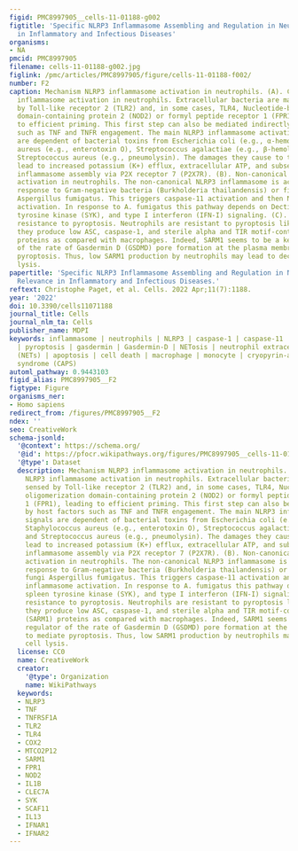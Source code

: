 ```yaml
---
figid: PMC8997905__cells-11-01188-g002
figtitle: 'Specific NLRP3 Inflammasome Assembling and Regulation in Neutrophils: Relevance
  in Inflammatory and Infectious Diseases'
organisms:
- NA
pmcid: PMC8997905
filename: cells-11-01188-g002.jpg
figlink: /pmc/articles/PMC8997905/figure/cells-11-01188-f002/
number: F2
caption: Mechanism NLRP3 inflammasome activation in neutrophils. (A). Canonical NLRP3
  inflammasome activation in neutrophils. Extracellular bacteria are mainly sensed
  by Toll-like receptor 2 (TLR2) and, in some cases, TLR4, Nucleotide-binding oligomerization
  domain-containing protein 2 (NOD2) or formyl peptide receptor 1 (FPR1), leading
  to efficient priming. This first step can also be mediated indirectly by host factors
  such as TNF and TNFR engagement. The main NLRP3 inflammasome activation signals
  are dependent of bacterial toxins from Escherichia coli (e.g., α-hemolysin), Staphylococcus
  aureus (e.g., enterotoxin O), Streptococcus agalactiae (e.g., β-hemolysin), and
  Streptococcus aureus (e.g., pneumolysin). The damages they cause to the neutrophil
  lead to increased potassium (K+) efflux, extracellular ATP, and subsequent NLRP3
  inflammasome assembly via P2X receptor 7 (P2X7R). (B). Non-canonical NLRP3 inflammasome
  activation in neutrophils. The non-canonical NLRP3 inflammasome is activated in
  response to Gram-negative bacteria (Burkholderia thailandensis) or filamentous fungi
  Aspergillus fumigatus. This triggers caspase-11 activation and then NLRP3 inflammasome
  activation. In response to A. fumigatus this pathway depends on Dectin-1, spleen
  tyrosine kinase (SYK), and type I interferon (IFN-I) signaling. (C). Neutrophil-specific
  resistance to pyroptosis. Neutrophils are resistant to pyroptosis likely because
  they produce low ASC, caspase-1, and sterile alpha and TIR motif-containing 1 (SARM1)
  proteins as compared with macrophages. Indeed, SARM1 seems to be a key regulator
  of the rate of Gasdermin D (GSDMD) pore formation at the plasma membrane to mediate
  pyroptosis. Thus, low SARM1 production by neutrophils may lead to decreased cell
  lysis.
papertitle: 'Specific NLRP3 Inflammasome Assembling and Regulation in Neutrophils:
  Relevance in Inflammatory and Infectious Diseases.'
reftext: Christophe Paget, et al. Cells. 2022 Apr;11(7):1188.
year: '2022'
doi: 10.3390/cells11071188
journal_title: Cells
journal_nlm_ta: Cells
publisher_name: MDPI
keywords: inflammasome | neutrophils | NLRP3 | caspase-1 | caspase-11 | IL-1β | IL-18
  | pyroptosis | gasdermin | Gasdermin-D | NETosis | neutrophil extracelluar traps
  (NETs) | apoptosis | cell death | macrophage | monocyte | cryopyrin-associated periodic
  syndrome (CAPS)
automl_pathway: 0.9443103
figid_alias: PMC8997905__F2
figtype: Figure
organisms_ner:
- Homo sapiens
redirect_from: /figures/PMC8997905__F2
ndex: ''
seo: CreativeWork
schema-jsonld:
  '@context': https://schema.org/
  '@id': https://pfocr.wikipathways.org/figures/PMC8997905__cells-11-01188-g002.html
  '@type': Dataset
  description: Mechanism NLRP3 inflammasome activation in neutrophils. (A). Canonical
    NLRP3 inflammasome activation in neutrophils. Extracellular bacteria are mainly
    sensed by Toll-like receptor 2 (TLR2) and, in some cases, TLR4, Nucleotide-binding
    oligomerization domain-containing protein 2 (NOD2) or formyl peptide receptor
    1 (FPR1), leading to efficient priming. This first step can also be mediated indirectly
    by host factors such as TNF and TNFR engagement. The main NLRP3 inflammasome activation
    signals are dependent of bacterial toxins from Escherichia coli (e.g., α-hemolysin),
    Staphylococcus aureus (e.g., enterotoxin O), Streptococcus agalactiae (e.g., β-hemolysin),
    and Streptococcus aureus (e.g., pneumolysin). The damages they cause to the neutrophil
    lead to increased potassium (K+) efflux, extracellular ATP, and subsequent NLRP3
    inflammasome assembly via P2X receptor 7 (P2X7R). (B). Non-canonical NLRP3 inflammasome
    activation in neutrophils. The non-canonical NLRP3 inflammasome is activated in
    response to Gram-negative bacteria (Burkholderia thailandensis) or filamentous
    fungi Aspergillus fumigatus. This triggers caspase-11 activation and then NLRP3
    inflammasome activation. In response to A. fumigatus this pathway depends on Dectin-1,
    spleen tyrosine kinase (SYK), and type I interferon (IFN-I) signaling. (C). Neutrophil-specific
    resistance to pyroptosis. Neutrophils are resistant to pyroptosis likely because
    they produce low ASC, caspase-1, and sterile alpha and TIR motif-containing 1
    (SARM1) proteins as compared with macrophages. Indeed, SARM1 seems to be a key
    regulator of the rate of Gasdermin D (GSDMD) pore formation at the plasma membrane
    to mediate pyroptosis. Thus, low SARM1 production by neutrophils may lead to decreased
    cell lysis.
  license: CC0
  name: CreativeWork
  creator:
    '@type': Organization
    name: WikiPathways
  keywords:
  - NLRP3
  - TNF
  - TNFRSF1A
  - TLR2
  - TLR4
  - COX2
  - MTCO2P12
  - SARM1
  - FPR1
  - NOD2
  - IL1B
  - CLEC7A
  - SYK
  - SCAF11
  - IL13
  - IFNAR1
  - IFNAR2
---
```

